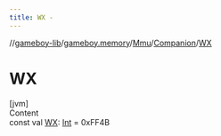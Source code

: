 ```yaml
---
title: WX -
---
```

//[gameboy-lib](../../../index.md)/[gameboy.memory](../../index.md)/[Mmu](../index.md)/[Companion](index.md)/[WX](-w-x.md)



# WX  
[jvm]  
Content  
const val [WX](-w-x.md): [Int](https://kotlinlang.org/api/latest/jvm/stdlib/kotlin/-int/index.html) = 0xFF4B  



